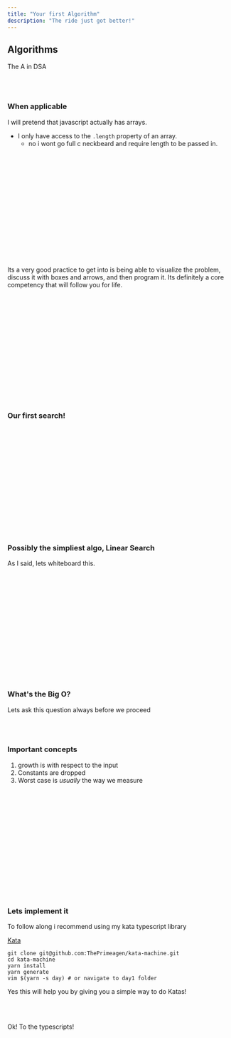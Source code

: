 ```yaml
---
title: "Your first Algorithm"
description: "The ride just got better!"
---
```


## Algorithms
The A in DSA

<br>
<br>

### When applicable
I will pretend that javascript actually has arrays.

* I only have access to the `.length` property of an array.
  * no i wont go full c neckbeard and require length to be passed in.

<br/>
<br/>
<br/>
<br/>
<br/>
<br/>
<br/>
<br/>
<br/>
<br/>
<br/>
<br/>
<br/>
<br/>

Its a very good practice to get into is being able to visualize the problem,
discuss it with boxes and arrows, and then program it.  Its definitely a core
competency that will follow you for life.

<br/>
<br/>
<br/>
<br/>
<br/>
<br/>
<br/>
<br/>
<br/>
<br/>
<br/>
<br/>
<br/>
<br/>

### Our first search!

<br/>
<br/>
<br/>
<br/>
<br/>
<br/>
<br/>
<br/>
<br/>
<br/>
<br/>
<br/>
<br/>
<br/>

### Possibly the simpliest algo, Linear Search
As I said, lets whiteboard this.

<br/>
<br/>
<br/>
<br/>
<br/>
<br/>
<br/>
<br/>
<br/>
<br/>
<br/>
<br/>
<br/>
<br/>

### What's the Big O?
Lets ask this question always before we proceed

<br>
<br>

### Important concepts
1) growth is with respect to the input
2) Constants are dropped
3) Worst case is _usually_ the way we measure

<br/>
<br/>
<br/>
<br/>
<br/>
<br/>
<br/>
<br/>
<br/>
<br/>
<br/>
<br/>
<br/>
<br/>

### Lets implement it
To follow along i recommend using my kata typescript library

[Kata](https://github.com/ThePrimeagen/kata-machine)

```
git clone git@github.com:ThePrimeagen/kata-machine.git
cd kata-machine
yarn install
yarn generate
vim $(yarn -s day) # or navigate to day1 folder
```

Yes this will help you by giving you a simple way to do Katas!

<br/>
<br/>

Ok! To the typescripts!

<br/>
<br/>
<br/>
<br/>
<br/>
<br/>
<br/>
<br/>
<br/>
<br/>
<br/>
<br/>
<br/>
<br/>

